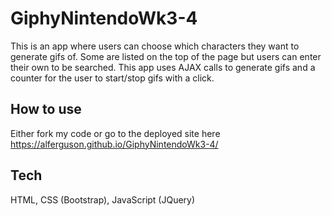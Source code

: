 # GiphyNintendoWk3-4

This is an app where users can choose which characters they want to generate gifs of. Some are listed on the top of the page but users can enter their own to be searched. This app uses AJAX calls to generate gifs and a counter for the user to start/stop gifs with a click.

## How to use
Either fork my code or go to the deployed site here https://alferguson.github.io/GiphyNintendoWk3-4/

## Tech
HTML, CSS (Bootstrap), JavaScript (JQuery)
